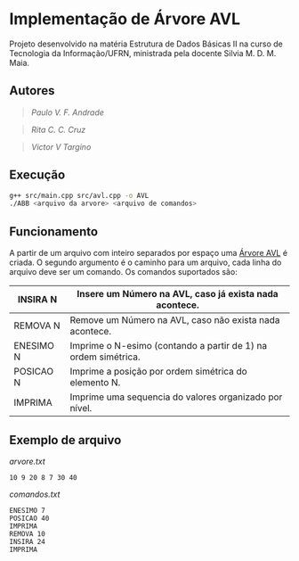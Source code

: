 
#   Implementação de Árvore AVL
Projeto desenvolvido na matéria Estrutura de Dados Básicas II na curso de Tecnologia da Informação/UFRN, ministrada pela docente Silvia M. D. M. Maia.
## Autores
> *Paulo V. F. Andrade*

> *Rita C. C.  Cruz*

> *Victor V Targino*

## Execução
```bash
g++ src/main.cpp src/avl.cpp -o AVL
./ABB <arquivo da arvore> <arquivo de comandos>
```
## Funcionamento
A partir de um arquivo com inteiro separados por espaço uma [Árvore AVL](https://pt.wikipedia.org/wiki/%C3%81rvore_AVL) é criada. O segundo argumento é o caminho para um arquivo, cada linha do arquivo deve ser um comando. Os comandos suportados são:


| INSIRA N  | Insere um Número na AVL, caso já exista nada acontece.        |
|-----------|---------------------------------------------------------------|
|  REMOVA N | Remove um Número na AVL, caso não exista nada acontece.       |
| ENESIMO N | Imprime o N-esimo (contando a partir de 1) na ordem simétrica. |
| POSICAO N | Imprime a posição por ordem simétrica do elemento N.                          |
| IMPRIMA   | Imprime uma sequencia do valores organizado por nível.         |

## Exemplo de arquivo
_arvore.txt_
```
10 9 20 8 7 30 40
```
_comandos.txt_
```
ENESIMO 7
POSICAO 40
IMPRIMA
REMOVA 10
INSIRA 24
IMPRIMA
```
